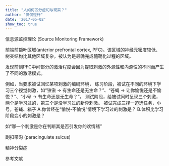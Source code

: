 ```yaml
---
title: "人如何区分虚幻与现实？"
author: "侃侃迩行"
date: '2017-05-02'
show_toc: true
---
```


信息源监控理论 (Source Monitoring Framework)

前端前额叶区域(anterior prefrontal cortex, PFC)。该区域的神经元密度较低、树突结构比其他区域复杂，被认为是最晚完成髓鞘化过程的区域。

发现前侧PFC中间部分的激活程度会因为提取刺激的外源性和内源性的不同而产生了不同的激活模式。

例如，当要求被试回忆某项刺激的编码环境，
练习阶段，被试在不同的环境下学习三个视觉刺激，如“铁锹 -> 有生命还是无生命？”、“苍蝇 -> 让你愉悦还是不愉悦？”、“小号 -> 有生命还是无生命？”。
测试阶段，给被试同时呈现三个刺激，两个是学习过的，第三个是没学习过的新异刺激。
被试完成三择一迫选任务，小号，苍蝇、箱子
A.你曾经在“愉悦-不愉悦”情境下学习过的刺激是？
B.体积比学习阶段变小的刺激是？

如“哪一个刺激是你在判断其是否引发你的欢情绪”

副扣带沟 (paracingulate sulcus)

精神分裂症

参考文献
